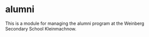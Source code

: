 # alumni
This is a module for managing the alumni program at the Weinberg Secondary School Kleinmachnow.
